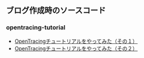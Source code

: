 ## ブログ作成時のソースコード

### opentracing-tutorial
* [OpenTracingチュートリアルをやってみた（その１）](http://yasu7ri.hatenablog.com/entry/2018/11/26/000359)
* [OpenTracingチュートリアルをやってみた（その２）](http://yasu7ri.hatenablog.com/entry/2018/12/03/003841)
